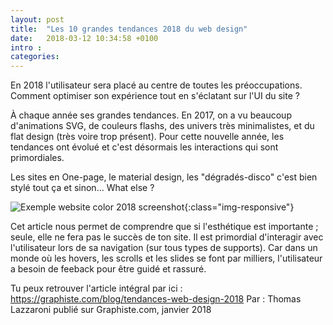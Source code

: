 ```yaml
---
layout: post
title:  "Les 10 grandes tendances 2018 du web design"
date:   2018-03-12 10:34:58 +0100
intro : 
categories:
---
```


En 2018 l'utilisateur sera placé au centre de toutes les préoccupations. Comment optimiser son expérience tout en s'éclatant sur l'UI du site ?

À chaque année ses grandes tendances. En 2017, on a vu beaucoup d'animations SVG, de couleurs flashs, des univers très minimalistes, et du flat design (très voire trop présent). Pour cette nouvelle année, les tendances ont évolué et c'est désormais les interactions qui sont primordiales.

Les sites en One-page, le material design, les "dégradés-disco" c'est bien stylé tout ça et sinon... What else ?

![Exemple website color 2018 screenshot](../../../../../assets/images/2018-03-14-10-tendances-webdesign-2018.jpg){:class="img-responsive"}

Cet article nous permet de comprendre que si l'esthétique est importante ; seule, elle ne fera pas le succès de ton site. Il est primordial d'interagir avec l'utilisateur lors de sa navigation (sur tous types de supports). Car dans un monde où les hovers, les scrolls et les slides se font par milliers, l'utilisateur a besoin de feeback pour être guidé et rassuré.

Tu peux retrouver l'article intégral par ici : https://graphiste.com/blog/tendances-web-design-2018
Par : Thomas Lazzaroni publié sur Graphiste.com, janvier 2018
